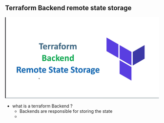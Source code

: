 ## Terraform Backend remote state storage 
![img.png](img.png)
- what is a terraform Backend ?
  - Backends are responsible for storing the state
  - 
